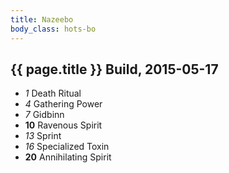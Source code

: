 ```yaml
---
title: Nazeebo
body_class: hots-bo
---
```


## {{ page.title }} Build, 2015-05-17

-   _1_  Death Ritual
-   _4_  Gathering Power
-   _7_  Gidbinn
- __10__ Ravenous Spirit
-  _13_  Sprint
-  _16_  Specialized Toxin
- __20__ Annihilating Spirit








